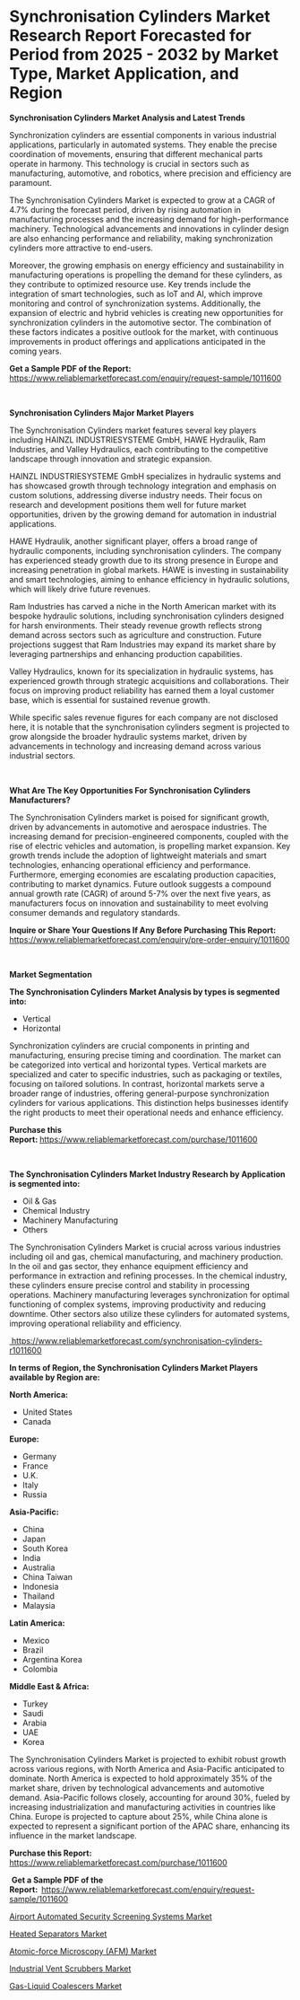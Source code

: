 <p><h1>Synchronisation Cylinders Market Research Report Forecasted for Period from 2025 -  2032 by Market Type, Market Application, and Region</h1></p><p><strong>Synchronisation Cylinders Market Analysis and Latest Trends</strong></p>
<p><p>Synchronization cylinders are essential components in various industrial applications, particularly in automated systems. They enable the precise coordination of movements, ensuring that different mechanical parts operate in harmony. This technology is crucial in sectors such as manufacturing, automotive, and robotics, where precision and efficiency are paramount.</p><p>The Synchronisation Cylinders Market is expected to grow at a CAGR of 4.7% during the forecast period, driven by rising automation in manufacturing processes and the increasing demand for high-performance machinery. Technological advancements and innovations in cylinder design are also enhancing performance and reliability, making synchronization cylinders more attractive to end-users.</p><p>Moreover, the growing emphasis on energy efficiency and sustainability in manufacturing operations is propelling the demand for these cylinders, as they contribute to optimized resource use. Key trends include the integration of smart technologies, such as IoT and AI, which improve monitoring and control of synchronization systems. Additionally, the expansion of electric and hybrid vehicles is creating new opportunities for synchronization cylinders in the automotive sector. The combination of these factors indicates a positive outlook for the market, with continuous improvements in product offerings and applications anticipated in the coming years.</p></p>
<p><strong>Get a Sample PDF of the Report:&nbsp;</strong> <a href="https://www.reliablemarketforecast.com/enquiry/request-sample/1011600?utm_campaign=1097&utm_medium=2&utm_source=Github&utm_content=ia&utm_term=02032025&utm_id=synchronisation-cylinders">https://www.reliablemarketforecast.com/enquiry/request-sample/1011600</a></p>
<p>&nbsp;</p>
<p><strong>Synchronisation Cylinders Major Market Players</strong></p>
<p><p>The Synchronisation Cylinders market features several key players including HAINZL INDUSTRIESYSTEME GmbH, HAWE Hydraulik, Ram Industries, and Valley Hydraulics, each contributing to the competitive landscape through innovation and strategic expansion. </p><p>HAINZL INDUSTRIESYSTEME GmbH specializes in hydraulic systems and has showcased growth through technology integration and emphasis on custom solutions, addressing diverse industry needs. Their focus on research and development positions them well for future market opportunities, driven by the growing demand for automation in industrial applications.</p><p>HAWE Hydraulik, another significant player, offers a broad range of hydraulic components, including synchronisation cylinders. The company has experienced steady growth due to its strong presence in Europe and increasing penetration in global markets. HAWE is investing in sustainability and smart technologies, aiming to enhance efficiency in hydraulic solutions, which will likely drive future revenues.</p><p>Ram Industries has carved a niche in the North American market with its bespoke hydraulic solutions, including synchronisation cylinders designed for harsh environments. Their steady revenue growth reflects strong demand across sectors such as agriculture and construction. Future projections suggest that Ram Industries may expand its market share by leveraging partnerships and enhancing production capabilities.</p><p>Valley Hydraulics, known for its specialization in hydraulic systems, has experienced growth through strategic acquisitions and collaborations. Their focus on improving product reliability has earned them a loyal customer base, which is essential for sustained revenue growth.</p><p>While specific sales revenue figures for each company are not disclosed here, it is notable that the synchronisation cylinders segment is projected to grow alongside the broader hydraulic systems market, driven by advancements in technology and increasing demand across various industrial sectors.</p></p>
<p>&nbsp;</p>
<p><strong>What Are The Key Opportunities For Synchronisation Cylinders Manufacturers?</strong></p>
<p><p>The Synchronisation Cylinders market is poised for significant growth, driven by advancements in automotive and aerospace industries. The increasing demand for precision-engineered components, coupled with the rise of electric vehicles and automation, is propelling market expansion. Key growth trends include the adoption of lightweight materials and smart technologies, enhancing operational efficiency and performance. Furthermore, emerging economies are escalating production capacities, contributing to market dynamics. Future outlook suggests a compound annual growth rate (CAGR) of around 5-7% over the next five years, as manufacturers focus on innovation and sustainability to meet evolving consumer demands and regulatory standards.</p></p>
<p><strong>Inquire or Share Your Questions If Any Before Purchasing This Report:</strong> <a href="https://www.reliablemarketforecast.com/enquiry/pre-order-enquiry/1011600?utm_campaign=1097&utm_medium=2&utm_source=Github&utm_content=ia&utm_term=02032025&utm_id=synchronisation-cylinders">https://www.reliablemarketforecast.com/enquiry/pre-order-enquiry/1011600</a></p>
<p>&nbsp;</p>
<p><strong>Market Segmentation</strong></p>
<p><strong>The Synchronisation Cylinders Market Analysis by types is segmented into:</strong></p>
<p><ul><li>Vertical</li><li>Horizontal</li></ul></p>
<p><p>Synchronization cylinders are crucial components in printing and manufacturing, ensuring precise timing and coordination. The market can be categorized into vertical and horizontal types. Vertical markets are specialized and cater to specific industries, such as packaging or textiles, focusing on tailored solutions. In contrast, horizontal markets serve a broader range of industries, offering general-purpose synchronization cylinders for various applications. This distinction helps businesses identify the right products to meet their operational needs and enhance efficiency.</p></p>
<p><strong>Purchase this Report:&nbsp;</strong><a href="https://www.reliablemarketforecast.com/purchase/1011600?utm_campaign=1097&utm_medium=2&utm_source=Github&utm_content=ia&utm_term=02032025&utm_id=synchronisation-cylinders">https://www.reliablemarketforecast.com/purchase/1011600</a></p>
<p>&nbsp;</p>
<p><strong>The Synchronisation Cylinders Market Industry Research by Application is segmented into:</strong></p>
<p><ul><li>Oil & Gas</li><li>Chemical Industry</li><li>Machinery Manufacturing</li><li>Others</li></ul></p>
<p><p>The Synchronisation Cylinders Market is crucial across various industries including oil and gas, chemical manufacturing, and machinery production. In the oil and gas sector, they enhance equipment efficiency and performance in extraction and refining processes. In the chemical industry, these cylinders ensure precise control and stability in processing operations. Machinery manufacturing leverages synchronization for optimal functioning of complex systems, improving productivity and reducing downtime. Other sectors also utilize these cylinders for automated systems, improving operational reliability and efficiency.</p></p>
<p><a href="https://www.reliablemarketforecast.com/synchronisation-cylinders-r1011600?utm_campaign=1097&utm_medium=2&utm_source=Github&utm_content=ia&utm_term=02032025&utm_id=synchronisation-cylinders">&nbsp;https://www.reliablemarketforecast.com/synchronisation-cylinders-r1011600</a></p>
<p><strong>In terms of Region, the Synchronisation Cylinders Market Players available by Region are:</strong></p>
<p>
    <p> <strong> North America: </strong>
        <ul>
            <li>United States</li>
            <li>Canada</li>
        </ul>
        </p> 
    <p> <strong> Europe: </strong>
        <ul>
            <li>Germany</li>
            <li>France</li>
            <li>U.K.</li>
            <li>Italy</li>
            <li>Russia</li>
        </ul>
        </p> 
    <p> <strong> Asia-Pacific: </strong>
        <ul>
            <li>China</li>
            <li>Japan</li>
            <li>South Korea</li>
            <li>India</li>
            <li>Australia</li>
            <li>China Taiwan</li>
            <li>Indonesia</li>
            <li>Thailand</li>
            <li>Malaysia</li>
        </ul>
        </p> 
    <p> <strong> Latin America: </strong>
        <ul>
            <li>Mexico</li>
            <li>Brazil</li>
            <li>Argentina Korea</li>
            <li>Colombia</li>
        </ul>
        </p> 
    <p> <strong> Middle East & Africa: </strong>
        <ul>
            <li>Turkey</li>
            <li>Saudi</li>
            <li>Arabia</li>
            <li>UAE</li>
            <li>Korea</li>
        </ul>
    </p>
    </p>
<p><p>The Synchronisation Cylinders Market is projected to exhibit robust growth across various regions, with North America and Asia-Pacific anticipated to dominate. North America is expected to hold approximately 35% of the market share, driven by technological advancements and automotive demand. Asia-Pacific follows closely, accounting for around 30%, fueled by increasing industrialization and manufacturing activities in countries like China. Europe is projected to capture about 25%, while China alone is expected to represent a significant portion of the APAC share, enhancing its influence in the market landscape.</p></p>
<p><strong>Purchase this Report: </strong><a href="https://www.reliablemarketforecast.com/purchase/1011600?utm_campaign=1097&utm_medium=2&utm_source=Github&utm_content=ia&utm_term=02032025&utm_id=synchronisation-cylinders">https://www.reliablemarketforecast.com/purchase/1011600</a></p>
<p>&nbsp;<strong>Get a Sample PDF of the Report:&nbsp;&nbsp;</strong><a href="https://www.reliablemarketforecast.com/enquiry/request-sample/1011600?utm_campaign=1097&utm_medium=2&utm_source=Github&utm_content=ia&utm_term=02032025&utm_id=synchronisation-cylinders">https://www.reliablemarketforecast.com/enquiry/request-sample/1011600</a></p>
<p><strong></strong></p>
<p><p><a href="https://github.com/catlowdarcys/Market-Research-Report-List-1/blob/main/airport-automated-security-screening-systems-market.md?utm_campaign=1097&utm_medium=2&utm_source=Github&utm_content=ia&utm_term=02032025&utm_id=synchronisation-cylinders">Airport Automated Security Screening Systems Market</a></p><p><a href="https://github.com/ridchycarlas/Market-Research-Report-List-1/blob/main/heated-separators-market.md?utm_campaign=1097&utm_medium=2&utm_source=Github&utm_content=ia&utm_term=02032025&utm_id=synchronisation-cylinders">Heated Separators Market</a></p><p><a href="https://github.com/hadshpinay/Market-Research-Report-List-1/blob/main/atomic-force-microscopy-afm-market.md?utm_campaign=1097&utm_medium=2&utm_source=Github&utm_content=ia&utm_term=02032025&utm_id=synchronisation-cylinders">Atomic-force Microscopy (AFM) Market</a></p><p><a href="https://github.com/stohllaackdw/Market-Research-Report-List-1/blob/main/industrial-vent-scrubbers-market.md?utm_campaign=1097&utm_medium=2&utm_source=Github&utm_content=ia&utm_term=02032025&utm_id=synchronisation-cylinders">Industrial Vent Scrubbers Market</a></p><p><a href="https://github.com/fabinbuddygc/Market-Research-Report-List-1/blob/main/gas-liquid-coalescers-market.md?utm_campaign=1097&utm_medium=2&utm_source=Github&utm_content=ia&utm_term=02032025&utm_id=synchronisation-cylinders">Gas-Liquid Coalescers Market</a></p></p>